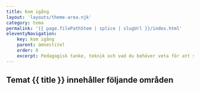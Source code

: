 ```yaml
---
title: Kom igång
layout: 'layouts/theme-area.njk'
category: tema
permalink: '{{ page.filePathStem | splice | slugUrl }}/index.html'
eleventyNavigation:
    key: kom igång
    parent: ämnestitel
    order: 0
    excerpt: Pedagogisk tanke, teknik och vad du behöver veta för att skapa din egen kurs
---
```


## Temat {{ title }} innehåller följande områden
